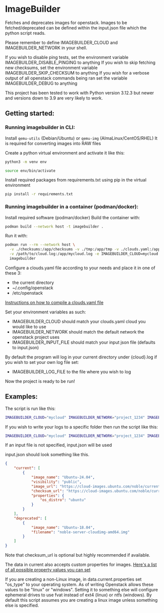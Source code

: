 # ImageBuilder

Fetches and deprecates images for openstack. Images to be fetched/deprecated can be defined within the input.json file which the python script reads.

Please remember to define IMAGEBUILDER_CLOUD and IMAGEBUILDER_NETWORK in your shell.

If you wish to disable ping tests, set the environment variable IMAGEBUILDER_DISABLE_PINGING to anything
If you wish to skip fetching new checksums, set the environment variable IMAGEBUILDER_SKIP_CHECKSUM to anything
If you wish for a verbose output of all openstack commands being ran set the variable IMAGEBUILDER_DEBUG to anything

This project has been tested to work with Python version 3.12.3 but newer and versions down to 3.9 are very likely to work.

## Getting started:

### Running imagebuilder in CLI:
Install `qemu-utils` (Debian/Ubuntu) or `qemu-img` (AlmaLinux/CentOS/RHEL)
It is required for converting images into RAW files


Create a python virtual environment and activate it like this:
```bash
python3 -m venv env

source env/bin/activate
```
Install required packages from requirements.txt using pip in the virtual environment
```bash
pip install -r requirements.txt
```

### Running imagebuilder in a container (podman/docker):
Install required software (podman/docker)
Build the container with:
```bash
podman build --network host -t imagebuilder .
```
Run it with:
```bash
podman run --rm --network host \
  -v ./checksums:/app/checksums -v ./tmp:/app/tmp -v ./clouds.yaml:/app/clouds.yaml -v ./input.json:/app/input.json \
  -v /path/to/cloud.log:/app/mycloud.log -e IMAGEBUILDER_CLOUD=mycloud -e IMAGEBUILDER_NETWORK=project_1234 \
  imagebuilder
```


Configure a clouds.yaml file according to your needs and place it in one of these 3:
 * the current directory
 * ~/.config/openstack
 * /etc/openstack

[Instructions on how to compile a clouds.yaml file](https://docs.openstack.org/python-openstackclient/latest/configuration/index.html#configuration-files)

Set your environment variables as such:
* IMAGEBUILDER_CLOUD should match your clouds.yaml cloud you would like to use
* IMAGEBUILDER_NETWORK should match the default network the openstack project uses
* IMAGEBUILDER_INPUT_FILE should match your input json file (defaults to input.json)

By default the program will log in your current directory under {cloud}.log if you wish to set your own log file set:
* IMAGEBUILDER_LOG_FILE to the file where you wish to log


Now the project is ready to be run!

## Examples:

The script is run like this:
```bash
IMAGEBUILDER_CLOUD="mycloud" IMAGEBUILDER_NETWORK="project_1234" IMAGEBUILDER_INPUT_FILE="input.json" python3 fetch.py
```
If you wish to write your logs to a specific folder then run the script like this:
```bash
IMAGEBUILDER_CLOUD="mycloud" IMAGEBUILDER_NETWORK="project_1234" IMAGEBUILDER_LOG_FILE="/path/to/cloud.log" python3 fetch.py
```

If an input file is not specified, input.json will be used

input.json should look something like this.
```json
{
    "current": [
        {
            "image_name": "Ubuntu-24.04",
            "visibility": "public",
            "image_url": "https://cloud-images.ubuntu.com/noble/current/noble-server-cloudimg-amd64.img",
            "checksum_url": "https://cloud-images.ubuntu.com/noble/current/SHA256SUMS",
            "properties": {
                "os_distro": "ubuntu"
            }
        }
    ],
    "deprecated": [
        {
            "image_name": "Ubuntu-18.04",
            "filename": "noble-server-cloudimg-amd64.img"
        }       
    ]
}

```
Note that checksum_url is optional but highly recommended if available.

The data in current also accepts custom properties for images. [Here's a list of all possible property values you can set](https://docs.openstack.org/glance/victoria/admin/useful-image-properties.html)

If you are creating a non-Linux image, in data.current.properties set "os_type" to your operating system.
As of writing Openstack allows these values to be "linux" or "windows".
Setting it to something else will configure ephemeral drives to use fvat instead of ext4 (linux) or ntfs (windows).
By default this script assumes you are creating a linux image unless something else is specified.